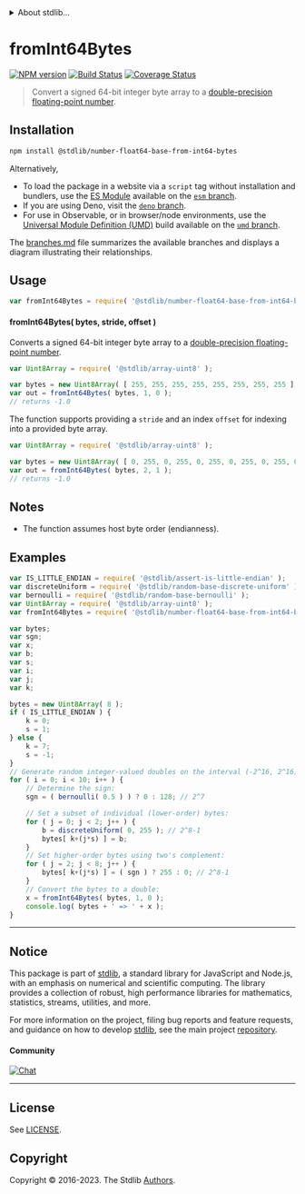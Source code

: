 <!--

@license Apache-2.0

Copyright (c) 2021 The Stdlib Authors.

Licensed under the Apache License, Version 2.0 (the "License");
you may not use this file except in compliance with the License.
You may obtain a copy of the License at

   http://www.apache.org/licenses/LICENSE-2.0

Unless required by applicable law or agreed to in writing, software
distributed under the License is distributed on an "AS IS" BASIS,
WITHOUT WARRANTIES OR CONDITIONS OF ANY KIND, either express or implied.
See the License for the specific language governing permissions and
limitations under the License.

-->


<details>
  <summary>
    About stdlib...
  </summary>
  <p>We believe in a future in which the web is a preferred environment for numerical computation. To help realize this future, we've built stdlib. stdlib is a standard library, with an emphasis on numerical and scientific computation, written in JavaScript (and C) for execution in browsers and in Node.js.</p>
  <p>The library is fully decomposable, being architected in such a way that you can swap out and mix and match APIs and functionality to cater to your exact preferences and use cases.</p>
  <p>When you use stdlib, you can be absolutely certain that you are using the most thorough, rigorous, well-written, studied, documented, tested, measured, and high-quality code out there.</p>
  <p>To join us in bringing numerical computing to the web, get started by checking us out on <a href="https://github.com/stdlib-js/stdlib">GitHub</a>, and please consider <a href="https://opencollective.com/stdlib">financially supporting stdlib</a>. We greatly appreciate your continued support!</p>
</details>

# fromInt64Bytes

[![NPM version][npm-image]][npm-url] [![Build Status][test-image]][test-url] [![Coverage Status][coverage-image]][coverage-url] <!-- [![dependencies][dependencies-image]][dependencies-url] -->

> Convert a signed 64-bit integer byte array to a [double-precision floating-point number][ieee754].

<section class="installation">

## Installation

```bash
npm install @stdlib/number-float64-base-from-int64-bytes
```

Alternatively,

-   To load the package in a website via a `script` tag without installation and bundlers, use the [ES Module][es-module] available on the [`esm` branch][esm-url].
-   If you are using Deno, visit the [`deno` branch][deno-url].
-   For use in Observable, or in browser/node environments, use the [Universal Module Definition (UMD)][umd] build available on the [`umd` branch][umd-url].

The [branches.md][branches-url] file summarizes the available branches and displays a diagram illustrating their relationships.

</section>

<section class="usage">

## Usage

```javascript
var fromInt64Bytes = require( '@stdlib/number-float64-base-from-int64-bytes' );
```

#### fromInt64Bytes( bytes, stride, offset )

Converts a signed 64-bit integer byte array to a [double-precision floating-point number][ieee754].

```javascript
var Uint8Array = require( '@stdlib/array-uint8' );

var bytes = new Uint8Array( [ 255, 255, 255, 255, 255, 255, 255, 255 ] );
var out = fromInt64Bytes( bytes, 1, 0 );
// returns -1.0
```

The function supports providing a `stride` and an index `offset` for indexing into a provided byte array.

<!-- eslint-disable max-len -->

```javascript
var Uint8Array = require( '@stdlib/array-uint8' );

var bytes = new Uint8Array( [ 0, 255, 0, 255, 0, 255, 0, 255, 0, 255, 0, 255, 0, 255, 0, 255 ] );
var out = fromInt64Bytes( bytes, 2, 1 );
// returns -1.0
```

</section>

<!-- /.usage -->

<section class="notes">

## Notes

-   The function assumes host byte order (endianness).

</section>

<!-- /.notes -->

<section class="examples">

## Examples

<!-- eslint no-undef: "error" -->

```javascript
var IS_LITTLE_ENDIAN = require( '@stdlib/assert-is-little-endian' );
var discreteUniform = require( '@stdlib/random-base-discrete-uniform' );
var bernoulli = require( '@stdlib/random-base-bernoulli' );
var Uint8Array = require( '@stdlib/array-uint8' );
var fromInt64Bytes = require( '@stdlib/number-float64-base-from-int64-bytes' );

var bytes;
var sgn;
var x;
var b;
var s;
var i;
var j;
var k;

bytes = new Uint8Array( 8 );
if ( IS_LITTLE_ENDIAN ) {
    k = 0;
    s = 1;
} else {
    k = 7;
    s = -1;
}
// Generate random integer-valued doubles on the interval (-2^16, 2^16)...
for ( i = 0; i < 10; i++ ) {
    // Determine the sign:
    sgn = ( bernoulli( 0.5 ) ) ? 0 : 128; // 2^7

    // Set a subset of individual (lower-order) bytes:
    for ( j = 0; j < 2; j++ ) {
        b = discreteUniform( 0, 255 ); // 2^8-1
        bytes[ k+(j*s) ] = b;
    }
    // Set higher-order bytes using two's complement:
    for ( j = 2; j < 8; j++ ) {
        bytes[ k+(j*s) ] = ( sgn ) ? 255 : 0; // 2^8-1
    }
    // Convert the bytes to a double:
    x = fromInt64Bytes( bytes, 1, 0 );
    console.log( bytes + ' => ' + x );
}
```

</section>

<!-- /.examples -->

<!-- Section for related `stdlib` packages. Do not manually edit this section, as it is automatically populated. -->

<section class="related">

</section>

<!-- /.related -->

<!-- Section for all links. Make sure to keep an empty line after the `section` element and another before the `/section` close. -->


<section class="main-repo" >

* * *

## Notice

This package is part of [stdlib][stdlib], a standard library for JavaScript and Node.js, with an emphasis on numerical and scientific computing. The library provides a collection of robust, high performance libraries for mathematics, statistics, streams, utilities, and more.

For more information on the project, filing bug reports and feature requests, and guidance on how to develop [stdlib][stdlib], see the main project [repository][stdlib].

#### Community

[![Chat][chat-image]][chat-url]

---

## License

See [LICENSE][stdlib-license].


## Copyright

Copyright &copy; 2016-2023. The Stdlib [Authors][stdlib-authors].

</section>

<!-- /.stdlib -->

<!-- Section for all links. Make sure to keep an empty line after the `section` element and another before the `/section` close. -->

<section class="links">

[npm-image]: http://img.shields.io/npm/v/@stdlib/number-float64-base-from-int64-bytes.svg
[npm-url]: https://npmjs.org/package/@stdlib/number-float64-base-from-int64-bytes

[test-image]: https://github.com/stdlib-js/number-float64-base-from-int64-bytes/actions/workflows/test.yml/badge.svg?branch=main
[test-url]: https://github.com/stdlib-js/number-float64-base-from-int64-bytes/actions/workflows/test.yml?query=branch:main

[coverage-image]: https://img.shields.io/codecov/c/github/stdlib-js/number-float64-base-from-int64-bytes/main.svg
[coverage-url]: https://codecov.io/github/stdlib-js/number-float64-base-from-int64-bytes?branch=main

<!--

[dependencies-image]: https://img.shields.io/david/stdlib-js/number-float64-base-from-int64-bytes.svg
[dependencies-url]: https://david-dm.org/stdlib-js/number-float64-base-from-int64-bytes/main

-->

[chat-image]: https://img.shields.io/gitter/room/stdlib-js/stdlib.svg
[chat-url]: https://app.gitter.im/#/room/#stdlib-js_stdlib:gitter.im

[stdlib]: https://github.com/stdlib-js/stdlib

[stdlib-authors]: https://github.com/stdlib-js/stdlib/graphs/contributors

[umd]: https://github.com/umdjs/umd
[es-module]: https://developer.mozilla.org/en-US/docs/Web/JavaScript/Guide/Modules

[deno-url]: https://github.com/stdlib-js/number-float64-base-from-int64-bytes/tree/deno
[umd-url]: https://github.com/stdlib-js/number-float64-base-from-int64-bytes/tree/umd
[esm-url]: https://github.com/stdlib-js/number-float64-base-from-int64-bytes/tree/esm
[branches-url]: https://github.com/stdlib-js/number-float64-base-from-int64-bytes/blob/main/branches.md

[stdlib-license]: https://raw.githubusercontent.com/stdlib-js/number-float64-base-from-int64-bytes/main/LICENSE

[ieee754]: https://en.wikipedia.org/wiki/IEEE_754-1985

</section>

<!-- /.links -->
